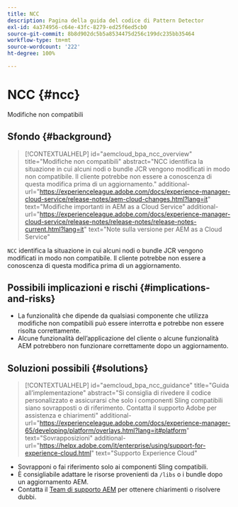 ```yaml
---
title: NCC
description: Pagina della guida del codice di Pattern Detector
exl-id: 4a374956-c64e-43fc-8279-ed25f6ed5cb0
source-git-commit: 8b8d902dc5b5a8534475d256c199dc235bb35464
workflow-type: tm+mt
source-wordcount: '222'
ht-degree: 100%

---
```


# NCC {#ncc}

Modifiche non compatibili

## Sfondo {#background}

>[!CONTEXTUALHELP]
>id="aemcloud_bpa_ncc_overview"
>title="Modifiche non compatibili"
>abstract="NCC identifica la situazione in cui alcuni nodi o bundle JCR vengono modificati in modo non compatibile. Il cliente potrebbe non essere a conoscenza di questa modifica prima di un aggiornamento."
>additional-url="https://experienceleague.adobe.com/docs/experience-manager-cloud-service/release-notes/aem-cloud-changes.html?lang=it" text="Modifiche importanti in AEM as a Cloud Service"
>additional-url="https://experienceleague.adobe.com/docs/experience-manager-cloud-service/release-notes/release-notes/release-notes-current.html?lang=it" text="Note sulla versione per AEM as a Cloud Service"

`NCC` identifica la situazione in cui alcuni nodi o bundle JCR vengono modificati in modo non compatibile. Il cliente potrebbe non essere a conoscenza di questa modifica prima di un aggiornamento.

## Possibili implicazioni e rischi {#implications-and-risks}

* La funzionalità che dipende da qualsiasi componente che utilizza modifiche non compatibili può essere interrotta e potrebbe non essere risolta correttamente.
* Alcune funzionalità dell’applicazione del cliente o alcune funzionalità AEM potrebbero non funzionare correttamente dopo un aggiornamento.

## Soluzioni possibili {#solutions}

>[!CONTEXTUALHELP]
>id="aemcloud_bpa_ncc_guidance"
>title="Guida all’implementazione"
>abstract="Si consiglia di rivedere il codice personalizzato e assicurarsi che solo i componenti Sling compatibili siano sovrapposti o di riferimento. Contatta il supporto Adobe per assistenza e chiarimenti"
>additional-url="https://experienceleague.adobe.com/docs/experience-manager-65/developing/platform/overlays.html?lang=it#platform" text="Sovrapposizioni"
>additional-url="https://helpx.adobe.com/it/enterprise/using/support-for-experience-cloud.html" text="Supporto Experience Cloud"

* Sovrapponi o fai riferimento solo ai componenti Sling compatibili.
* È consigliabile adattare le risorse provenienti da `/libs` o i bundle dopo un aggiornamento AEM.
* Contatta il [Team di supporto AEM](https://helpx.adobe.com/it/enterprise/using/support-for-experience-cloud.html) per ottenere chiarimenti o risolvere dubbi.
